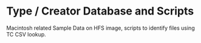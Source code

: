# Type / Creator Database and Scripts
Macintosh related Sample Data on HFS image, scripts to identify files using TC CSV lookup.
